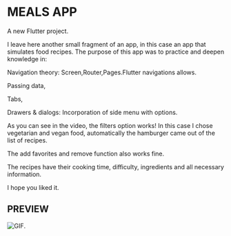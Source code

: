# MEALS APP

A new Flutter project.

I leave here another small fragment of an app, in this case an app that simulates food recipes. The purpose of this app was to practice and deepen knowledge in:

Navigation theory: Screen,Router,Pages.Flutter navigations allows.

Passing data,

Tabs,

Drawers & dialogs: Incorporation of side menu with options.

As you can see in the video, the filters option works! In this case I chose vegetarian and vegan food, automatically the hamburger came out of the list of recipes.

The add favorites and remove function also works fine.

The recipes have their cooking time, difficulty, ingredients and all necessary information.

I hope you liked it.


## PREVIEW

![GIF](https://github.com/edwromero/Meal_APP/blob/main/mealApp.gif).
